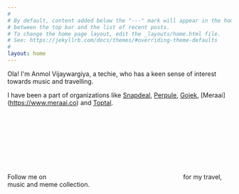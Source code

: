 ```yaml
---
#
# By default, content added below the "---" mark will appear in the home page
# between the top bar and the list of recent posts.
# To change the home page layout, edit the _layouts/home.html file.
# See: https://jekyllrb.com/docs/themes/#overriding-theme-defaults
#
layout: home
---
```


Ola! I'm Anmol Vijaywargiya, a techie, who has a keen sense of interest towards music and travelling.

I have been a part of organizations like [Snapdeal](https://www.snapdeal.com), [Perpule](https://www.perpule.com), [Gojek](https://www.gojek.io), [Meraai] (https://www.meraai.co) and [Toptal](https://www.toptal.com).

Follow me on <a href="https://www.instagram.com/travelsingmeme"> <svg class="svg-icon"><use xlink:href="/assets/minima-social-icons.svg#instagram"></use></svg></a> for my travel, music and meme collection.

